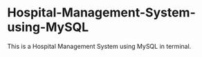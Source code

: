 # Hospital-Management-System-using-MySQL
This is a Hospital Management System using MySQL in terminal.
